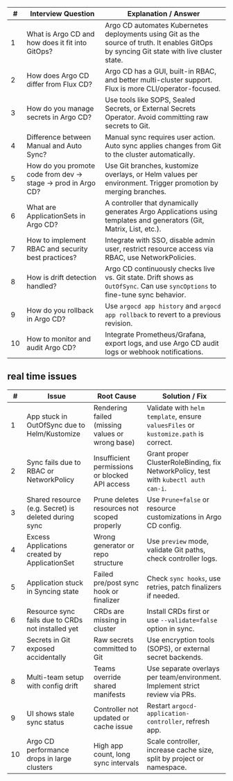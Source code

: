 

| # | Interview Question | Explanation / Answer |
|---|--------------------|-----------------------|
| 1 | What is Argo CD and how does it fit into GitOps? | Argo CD automates Kubernetes deployments using Git as the source of truth. It enables GitOps by syncing Git state with live cluster state. |
| 2 | How does Argo CD differ from Flux CD? | Argo CD has a GUI, built-in RBAC, and better multi-cluster support. Flux is more CLI/operator-focused. |
| 3 | How do you manage secrets in Argo CD? | Use tools like SOPS, Sealed Secrets, or External Secrets Operator. Avoid committing raw secrets to Git. |
| 4 | Difference between Manual and Auto Sync? | Manual sync requires user action. Auto sync applies changes from Git to the cluster automatically. |
| 5 | How do you promote code from dev → stage → prod in Argo CD? | Use Git branches, kustomize overlays, or Helm values per environment. Trigger promotion by merging branches. |
| 6 | What are ApplicationSets in Argo CD? | A controller that dynamically generates Argo Applications using templates and generators (Git, Matrix, List, etc.). |
| 7 | How to implement RBAC and security best practices? | Integrate with SSO, disable admin user, restrict resource access via RBAC, use NetworkPolicies. |
| 8 | How is drift detection handled? | Argo CD continuously checks live vs. Git state. Drift shows as `OutOfSync`. Can use `syncOptions` to fine-tune sync behavior. |
| 9 | How do you rollback in Argo CD? | Use `argocd app history` and `argocd app rollback` to revert to a previous revision. |
| 10 | How to monitor and audit Argo CD? | Integrate Prometheus/Grafana, export logs, and use Argo CD audit logs or webhook notifications. |

## real time issues

| # | Issue | Root Cause | Solution / Fix |
|---|-------|------------|----------------|
| 1 | App stuck in OutOfSync due to Helm/Kustomize | Rendering failed (missing values or wrong base) | Validate with `helm template`, ensure `valuesFiles` or `kustomize.path` is correct. |
| 2 | Sync fails due to RBAC or NetworkPolicy | Insufficient permissions or blocked API access | Grant proper ClusterRoleBinding, fix NetworkPolicy, test with `kubectl auth can-i`. |
| 3 | Shared resource (e.g. Secret) is deleted during sync | Prune deletes resources not scoped properly | Use `Prune=false` or resource customizations in Argo CD config. |
| 4 | Excess Applications created by ApplicationSet | Wrong generator or repo structure | Use `preview` mode, validate Git paths, check controller logs. |
| 5 | Application stuck in Syncing state | Failed pre/post sync hook or finalizer | Check `sync hooks`, use retries, patch finalizers if needed. |
| 6 | Resource sync fails due to CRDs not installed yet | CRDs are missing in cluster | Install CRDs first or use `--validate=false` option in sync. |
| 7 | Secrets in Git exposed accidentally | Raw secrets committed to Git | Use encryption tools (SOPS), or external secret backends. |
| 8 | Multi-team setup with config drift | Teams override shared manifests | Use separate overlays per team/environment. Implement strict review via PRs. |
| 9 | UI shows stale sync status | Controller not updated or cache issue | Restart `argocd-application-controller`, refresh app. |
| 10 | Argo CD performance drops in large clusters | High app count, long sync intervals | Scale controller, increase cache size, split by project or namespace. |

